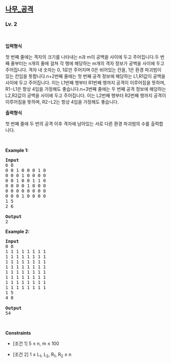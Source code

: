 <h2><a href="https://softeer.ai/practice/9657">나무_공격</a></h2><h3>Lv. 2</h3>
<br/><p><strong>입력형식</strong><p>첫 번째 줄에는 격자의 크기를 나타내는 n과 m이 공백을 사이에 두고 주어집니다.두 번째 줄부터는 n개의 줄에 걸쳐 각 행에 해당하는 m개의 격자 정보가 공백을 사이에 두고 주어집니다. 격자 내 숫자는 0, 1로만 주어지며 0은 비어있는 칸을, 1은 환경 파괴범이 있는 칸임을 뜻합니다.n+2번째 줄에는 첫 번째 공격 정보에 해당하는 L1​,R1​값이 공백을 사이에 두고 주어집니다. 이는 L1​번째 행부터 R1​번째 행까지 공격이 이루어짐을 뜻하며, R1​−L1​은 항상 4임을 가정해도 좋습니다.n+3번째 줄에는 두 번째 공격 정보에 해당하는 L2​,R2​값이 공백을 사이에 두고 주어집니다. 이는 L2​번째 행부터 R2​번째 행까지 공격이 이루어짐을 뜻하며, R2​−L2​는 항상 4임을 가정해도 좋습니다.</p></p><p><strong>출력형식</strong><p>첫 번째 줄에 두 번의 공격 이후 격자에 남아있는 서로 다른 환경 파괴범의 수를 출력합니다.</p></p>
<br/><p><strong class="example">Example 1:</strong>
<pre><strong>Input
</strong>6 8
0 0 1 0 0 0 1 0
0 0 0 1 0 0 0 0
0 0 1 0 0 1 1 0
0 0 0 0 1 0 0 0
0 0 0 0 0 0 0 0
0 0 0 1 0 0 0 0
1 5
2 6
<strong>
Output
</strong>2
</pre></p>
<p><strong class="example">Example 2:</strong>
<pre><strong>Input
</strong>8 8
1 1 1 1 1 1 1 1
1 1 1 1 1 1 1 1
1 1 1 1 1 1 1 1
1 1 1 1 1 1 1 1
1 1 1 1 1 1 1 1
1 1 1 1 1 1 1 1
1 1 1 1 1 1 1 1
1 1 1 1 1 1 1 1
1 5
4 8
<strong>
Output
</strong>54
</pre></p>
<br/><p><strong>Constraints</strong><ul><li><p class="qti-paragraph" dir="ltr"><span>[조건 1] 5 ≤ n, m ≤ 100</span></p></li><li><p class="qti-paragraph" dir="ltr"><span>[조건 2] 1 ≤ L</span><sub><span class="EditorTheme__textSubscript">1</span></sub><span>, L</span><sub><span class="EditorTheme__textSubscript">2</span></sub><span>, R</span><sub><span class="EditorTheme__textSubscript">1</span></sub><span>, R</span><sub><span class="EditorTheme__textSubscript">2</span></sub><span> ≤ n</span></p></li></ul></p>
